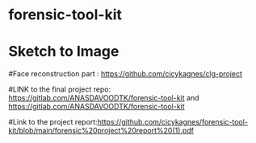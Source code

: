 # forensic-tool-kit

# Sketch to Image

#Face reconstruction part : https://github.com/cicykagnes/clg-project 


#LINK to the final project repo: https://gitlab.com/ANASDAVOODTK/forensic-tool-kit and https://gitlab.com/ANASDAVOODTK/forensic-tool-kit

#Link to the project report:https://github.com/cicykagnes/forensic-tool-kit/blob/main/forensic%20project%20report%20(1).pdf
